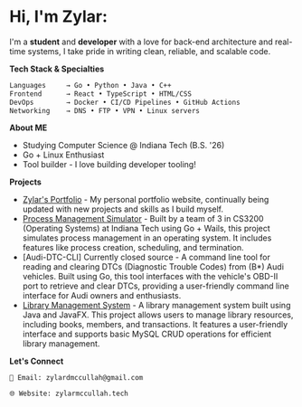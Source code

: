 <!-- Hello World! -->

# Hi, I'm Zylar:

I'm a **student** and **developer** with a love for back-end architecture and real-time systems, I take pride in writing clean, reliable, and scalable code.

**Tech Stack & Specialties**
```bash
Languages     → Go • Python • Java • C++
Frontend      → React • TypeScript • HTML/CSS
DevOps        → Docker • CI/CD Pipelines • GitHub Actions
Networking    → DNS • FTP • VPN • Linux servers
```
**About ME**
- Studying Computer Science @ Indiana Tech (B.S. '26)
- Go + Linux Enthusiast
- Tool builder - I love building developer tooling!

**Projects**
- [Zylar's Portfolio](https://zylarmccullah.tech) - My personal portfolio website, continually being updated with new projects and skills as I build myself.
- [Process Management Simulator](https://github.com/Mccullahz/process-management-simulator) - Built by a team of 3 in CS3200 (Operating Systems) at Indiana Tech using Go + Wails, this project simulates process management in an operating system. It includes features like process creation, scheduling, and termination.
- [Audi-DTC-CLI] Currently closed source - A command line tool for reading and clearing DTCs (Diagnostic Trouble Codes) from (B*) Audi vehicles. Built using Go, this tool interfaces with the vehicle's OBD-II port to retrieve and clear DTCs, providing a user-friendly command line interface for Audi owners and enthusiasts.
- [Library Management System](https://github.com/Mccullahz/CS3700-LMS) - A library management system built using Java and JavaFX. This project allows users to manage library resources, including books, members, and transactions. It features a user-friendly interface and supports basic MySQL CRUD operations for efficient library management.


**Let's Connect**

    💌 Email: zylardmccullah@gmail.com

    🌐 Website: zylarmccullah.tech
